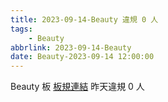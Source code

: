 ```yaml
---
title: 2023-09-14-Beauty 違規 0 人
tags:
    - Beauty
abbrlink: 2023-09-14-Beauty
date: Beauty-2023-09-14 12:00:00
---
```

Beauty 板 [板規連結](https://www.ptt.cc/bbs/Beauty/M.1630069980.A.84B.html)
昨天違規 0 人
